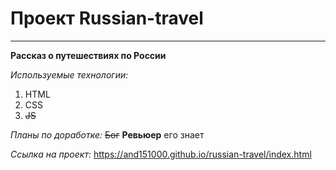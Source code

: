 # Проект Russian-travel
---------------------
**Рассказ о путешествиях по России**

*Используемые технологии:*
1. HTML
2. CSS
3. ~~JS~~

*Планы по доработке:*
~~Бог~~ **Ревьюер** его знает

*Ссылка на проект:*
https://and151000.github.io/russian-travel/index.html
